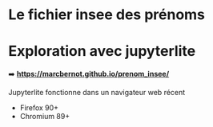 # Le fichier insee des prénoms

# Exploration avec jupyterlite

➡️ **https://marcbernot.github.io/prenom_insee/**

Jupyterlite fonctionne dans un navigateur web récent
- Firefox 90+
- Chromium 89+
